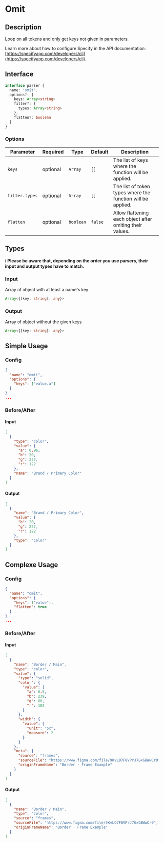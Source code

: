 # Omit

## Description

Loop on all tokens and only get keys not given in parameters.

Learn more about how to configure Specify in the API documentation: [https://specifyapp.com/developers/cli](https://specifyapp.com/developers/cli).

## Interface 
```ts
interface parser {
  name: 'omit',
  options?: {
    keys: Array<string>
    filter?: {
      types: Array<string>
    },
    flatten?: boolean
  }
}
```
### Options

| Parameter              | Required   | Type      | Default    | Description                                             |
| ---------------------- | ---------- | --------- | ---------- | ------------------------------------------------------- |
| `keys`                 | optional   | `Array`   | `[]`       | The list of keys where the function will be applied.    |
| `filter.types`         | optional   | `Array`   | `[]`       | The list of token types where the function will be applied.    |
| `flatten`              | optional   | `boolean` | `false`    | Allow flattening each object after omiting their values.|

## Types

ℹ️ **Please be aware that, depending on the order you use parsers, their input and output types have to match.**

### Input

Array of object with at least a name's key

```ts
Array<{[key: string]: any}>
```

### Output

Array of object without the given keys

```ts
Array<{[key: string]: any}>
```
## Simple Usage
### Config

```json
{
  "name": "omit",
  "options": {
    "keys": ["value.a"]
  }
}
...
```
### Before/After

#### Input

```json
[
  {
    "type": "color",
    "value": {
      "a": 0.96,
      "b": 20,
      "g": 227,
      "r": 122
    },
    "name": "Brand / Primary Color"
  }
]
```
#### Output

```json
[
  {
    "name": "Brand / Primary Color",
    "value": {
      "b": 20,
      "g": 227,
      "r": 122
    },
    "type": "color"
  }
]
```

## Complexe Usage
### Config

```json
{
  "name": "omit",
  "options": {
    "keys": ["value"],
    "flatten": true
  }
}
...
```
### Before/After

#### Input

```json
[
  {
    "name": "Border / Main",
    "type": "color",
    "value": {
      "type": "solid",
      "color": {
        "value": {
          "a": 0.5,
          "b": 239,
          "g": 80,
          "r": 102
        }
      },
      "width": {
        "value": {
          "unit": "px",
          "measure": 2
        }
      }
    },
    "meta": {
      "source": "frames",
      "sourceFile": "https://www.figma.com/file/9KvLO7F8VPrJ7GxGBWwCr9",
      "originFrameName": "Border · Frame Example"
    }
  }
]
```
#### Output

```json
[
  {
    "name": "Border / Main",
    "type": "color",
    "source": "frames",
    "sourceFile": "https://www.figma.com/file/9KvLO7F8VPrJ7GxGBWwCr9",
    "originFrameName": "Border · Frame Example"
  }
]
```
